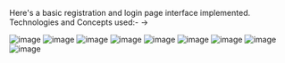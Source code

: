 Here's a basic registration and login page interface implemented.
Technologies and Concepts used:-
->

![image](https://github.com/user-attachments/assets/a3de5611-1220-4312-bfcd-c896bf7ec3db)
![image](https://github.com/user-attachments/assets/5af1abcd-049b-404a-8ca5-f12d6e9814a3)
![image](https://github.com/user-attachments/assets/6f9c6fc9-70ea-4e27-bfa4-e70f4e7b7dfb)
![image](https://github.com/user-attachments/assets/0918c424-069d-4fcf-89ea-83d3ac69337e)
![image](https://github.com/user-attachments/assets/2b412400-6a82-4156-a6be-bf8f58ef17a7)
![image](https://github.com/user-attachments/assets/db0cbf2f-00c3-4532-a78b-26edac80636c)
![image](https://github.com/user-attachments/assets/68776ad9-1712-41ae-8352-345e86bfbb64)
![image](https://github.com/user-attachments/assets/f1ede954-26e3-4d08-a6f4-0d020c21864f)
![image](https://github.com/user-attachments/assets/43f43dc9-7ef3-4a54-8393-01a50c36e066)


